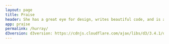 ```yaml
---
layout: page
title: Praise
header: She has a great eye for design, writes beautiful code, and is a pleasure to work with.												
app: praise
permalink: /hurray/
d3version: d3version: https://cdnjs.cloudflare.com/ajax/libs/d3/3.4.1/d3.min.js
---
```


<div id=landing></div>
<script src="/postapps/praise/js/praise.js><</script>
